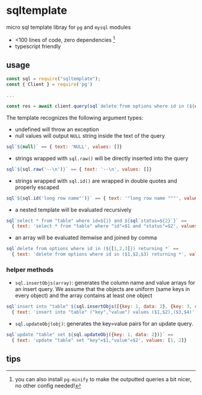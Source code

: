 # sqltemplate

micro sql template libray for `pg` and `mysql` modules

* <100 lines of code, zero dependencies [^1]
* typescript friendly

## usage
```js
const sql = require("sqltemplate");
const { Client } = require('pg')

...

const res = await client.query(sql`delete from options where id in (${obsoleteOptions}) returning *`);
```

The template recognizes the following argument types:

* undefined will throw an exception
* null values will output `NULL` string inside the text of the query
```js
sql`${null}` == { text: 'NULL', values: []}
```
* strings wrapped with `sql.raw()` will be directly inserted into the query
```js
sql`${sql.raw('--\n')}` == { text: '--\n', values: []}
```
* strings wrapped with `sql.id()` are wrapped in double quotes and properly escaped
```js
sql`${sql.id('long row name"')}` == { text: '"long row name """', values: []}
```
* a nested template will be evaluated recursively
```js
sql`select * from "table" where id=${1} and ${sql`status=${2}`}` == 
  { text: 'select * from "table" where "id"=$1 and "status"=$2', values: [1, 2]}
``` 
* an array will be evaluated itemwise and joined by comma
```js
sql`delete from options where id in (${[1,2,3]}) returning *` == 
  { text: 'delete from options where id in ($1,$2,$3) returning *', values: [1, 2, 3]}
```

### helper methods

* `sql.insertObjs(array)`: generates the column name and value arrays for an insert query. We assume that the objects are uniform (same keys in every object) and the array contains at least one object

```js
sql`insert into "table" ${sql.insertObjs([{key: 1, data: 2}, {key: 3, data: 4}])}` == 
  { text: 'insert into "table" ("key","value") values ($1,$2),($3,$4)', values: [1, 2, 3, 4]}
```
* `sql.updateObj(obj)`: generates the key=value pairs for an update query.

```js
sql`update "table" set ${sql.updateObj({key: 1, data: 2})}` == 
  { text: 'update "table" set "key"=$1,"value"=$2', values: [1, 2]}
```
## tips
[^1]: you can also install `pg-minify` to make the outputted queries a bit nicer, no other config needed!
